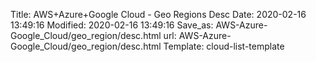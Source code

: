 Title: AWS+Azure+Google Cloud - Geo Regions Desc
Date: 2020-02-16 13:49:16
Modified: 2020-02-16 13:49:16
Save_as: AWS-Azure-Google_Cloud/geo_region/desc.html
url: AWS-Azure-Google_Cloud/geo_region/desc.html
Template: cloud-list-template